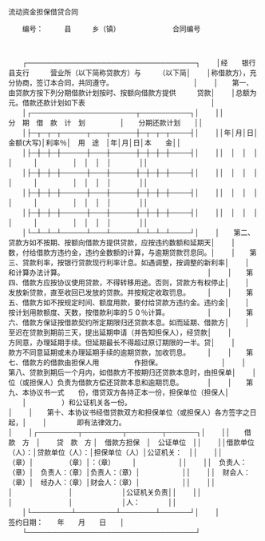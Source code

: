 



流动资金担保借贷合同



 

　　编号：　　　县　　　乡（镇）　　　　　　　　合同编号

　　


　　┌──────────────────────────────────┐
　　│经　　银行　　　县支行　　　营业所（以下简称贷款方）与　　　（以下简│
　　│称借款方），充分协商，签订本合同，共同遵守。　　　　　　　　　　　　│
　　│　　第一、由贷款方按下列分期借款计划按时、按额向借款方提供　　　贷款│
　　│总额为　　元。借款还款计划如下表　　　　　　　　　　　　　　　　　　│
　　│┌─────────────────────┬──────────┐│
　　││　　　　　分　期　借　款　计　划　　　　　│　　分期还款计划　　││
　　│├─┬─┬─┬─────┬───┬─────┼─┬─┬─┬────┤│
　　││年│月│日│金额(大写)│利率％│　用　途　│年│月│日│本　　金││
　　│├─┼─┼─┼─────┼───┼─────┼─┼─┼─┼────┤│
　　││　│　│　│　　　　　│　　　│　　　　　│　│　│　│　　　　││
　　│├─┼─┼─┼─────┼───┼─────┼─┼─┼─┼────┤│
　　││　│　│　│　　　　　│　　　│　　　　　│　│　│　│　　　　││
　　│├─┼─┼─┼─────┼───┼─────┼─┼─┼─┼────┤│
　　││　│　│　│　　　　　│　　　│　　　　　│　│　│　│　　　　││
　　│├─┼─┼─┼─────┼───┼─────┼─┼─┼─┼────┤│
　　││　│　│　│　　　　　│　　　│　　　　　│　│　│　│　　　　││
　　│└─┴─┴─┴─────┴───┴─────┴─┴─┴─┴────┘│
　　│　　第二、贷款方如不按期、按额向借款方提供贷款，应按违约数额和延期天│
　　│　　　　　数，付给借款方违约金，违约金数额的计算，与逾期贷款罚息同。│
　　│　　第三、贷款利率，按银行贷款现行利率计息。如遇调整，按调整的新利率│
　　│　　　　　和计算办法计算。　　　　　　　　　　　　　　　　　　　　　│
　　│　　第四、借款方应按协议使用贷款，不得转移用途。否则，贷款方有权停止│
　　│　　　　　发放新贷款，直至收回已发放的贷款。并按规定收取罚息。　　　│
　　│　　第五、借款方如不按规定时间、额度用款，要付给贷款方违约金。违约金│
　　│　　　　　按计划用款额度、天数，按借款利率的５０％计算。　　　　　　│
　　│　　第六、借款方保证按借款契约所定期限归还贷款本息。如而延期、借款方│
　　│　　　　　至迟在贷款到期前三天，提出延期申请（并告知担保人），经贷款│
　　│　　　　　方同意，办理延期手续。但延期最长不得超过原订期限的一半。贷│
　　│　　　　　款方不同意延期或未办理延期手续的逾期贷款，加收罚息。　　　│
　　│　　第七、借款方的借款由担保人用　　　　　作担保。　　　　　　　　　│
　　│　　第八、贷款到期后一个月内，如借款方不按期归还贷款本息时，由担保单│
　　│　　　　　位（或担保人）负责为借款方偿还贷款本息和逾期罚息。　　　　│
　　│　　第九、本协议书一式　　份，借贷双方各持正本一份，担保单位（担保人│
　　│　　　　　）和公证机关各一份。　　　　　　　　　　　　　　　　　　　│
　　│　　第十、本协议书经借贷款双方和担保单位（或担保人）各方签字之日起，│
　　│　　　　 即有法律效力。　　　　　　　　　　　　　　　　　　　　　　 │
　　│┌────────┬────────┬───────┬──────┐│
　　││　　借　款　方　│　　 贷　款　方 │　借款方担保　│　公证单位　││
　　││借款单位（人）：│贷款单位（人）：│担保单位（人）│公证机关：　││
　　││　　　　　（章）│　　　　　（章）│：（章）　　　│　　　　　　││
　　││　负责人：（章）│　负责人：（章）│负责人：（章）│　　　　　　││
　　││　财会人：（章）│　经办人：（章）│财会人：（章）│　　　　　　││
　　││　　　　　　　　│　　　　　　　　│　　　　　　　│公证机关负责││
　　││　　　　　　　　│　　　　　　　　│　　　　　　　│人：　　　　││
　　│└────────┴────────┴───────┴──────┘│
　　│　　　　　　　　　　　　　　　　　　签约日期：　　年　　月　　日　　│
　　└──────────────────────────────────┘
　　


　　
